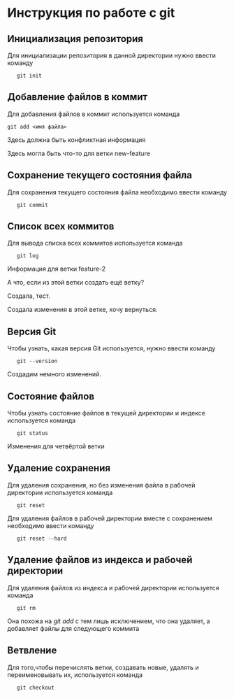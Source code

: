 # Инструкция по работе с git

## Инициализация репозитория

Для инициализации репозитория в данной директории нужно ввести команду

```
   git init
```

## Добавление файлов в коммит

Для добавления файлов в коммит используется команда

```
git add <имя файла>
```
Здесь должна быть конфликтная информация

Здесь могла быть что-то для ветки new-feature

## Сохранение текущего состояния файла

Для сохранения текущего состояния файла необходимо ввести команду
```
   git commit
```
## Список всех коммитов

Для вывода списка всех коммитов используется команда
```
   git log
```
Информация для ветки feature-2

А что, если из этой ветки создать ещё ветку?

Создала, тест.

Создала изменения в этой ветке, хочу вернуться.

## Версия Git

Чтобы узнать, какая версия Git используется, нужно ввести команду 
```
   git --version
```

Создадим немного изменений.

## Состояние файлов 

Чтобы узнать состояние файлов в текущей директории и индексе используется команда
```
   git status
```
 Изменения для четвёртой ветки

## Удаление сохранения

Для удаления сохранения, но без изменения файла в рабочей директории используется команда
```
   git reset
```

Для удаления файлов в рабочей директории вместе с сохранением необходимо ввести команду

```
   git reset --hard
```

## Удаление файлов из индекса и рабочей директории

Для удаления файлов из индекса и рабочей директории используется команда

```
   git rm
```

Она похожа на *git add* с тем лишь исключением, что она удаляет, а добавляет файлы для следующего коммита

## Ветвление

Для того,чтобы перечислять ветки, создавать новые, удалять и переименовывать их, используется команда

```
   git checkout
```






